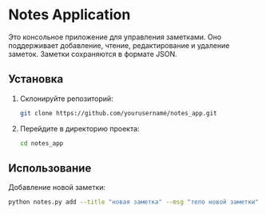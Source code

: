 # Notes Application

Это консольное приложение для управления заметками. Оно поддерживает добавление, чтение, редактирование и удаление заметок. Заметки сохраняются в формате JSON.

## Установка

1. Склонируйте репозиторий:
    ```bash
    git clone https://github.com/yourusername/notes_app.git
    ```
2. Перейдите в директорию проекта:
    ```bash
    cd notes_app
    ```

## Использование

Добавление новой заметки:
```bash
python notes.py add --title "новая заметка" --msg "тело новой заметки"
